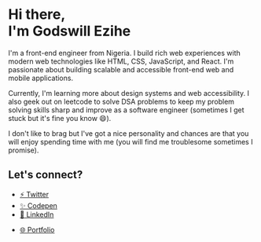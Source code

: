 <!-- <small>Hello there! 👋, I'm...</small> -->

# Hi there,<br/>I'm Godswill Ezihe

<!-- I'm Ezihe Godswill, a frontend software engineer based in Nigeria who enjoys working between design and engineering teams to build ideas into prototypes and prototypes into living projects on the web. I'm passionate about writing clean code, optimizing existing code products for better performance and contributing to open source projects. -->
I'm  a front-end engineer from Nigeria. I build rich web experiences with modern web technologies like HTML, CSS, JavaScript, and React. I'm passionate about building scalable and accessible front-end web and mobile applications.

Currently, I'm learning more about design systems and web accessibility. I also geek out on leetcode to solve DSA problems to keep my problem solving skills sharp and improve as a software engineer (sometimes I get stuck but it's fine you know 😄).

I don't like to brag but I've got a nice personality and chances are that you will enjoy spending time with me (you will find me troublesome sometimes I promise).

## Let's connect?

- [⚡ Twitter](https://twitter.com/gzkdev)
- [✨ Codepen](https://codepen.io/gzkdev)
- [💼 LinkedIn](https://linkedin.com/in/ezihe-godswill)
<!-- - [Dribbble](https://dribbble.com/gzkio) -->
- [🌐 Portfolio](https://gzk.netlify.app)

<!-- - 🌱 I’m currently learning React JS
- 👯 I’m interested in contributing to open source projects while improving my UI design skills
- 🤔 I’m looking for a front end developer / UI designer role
- 💬 Ask me about anything, I'll be happy to help
- 📫 How to reach me: DM [@ezihe](https://twitter.com/EziheGodswill)
- ⚡ Fun fact: While I'm not coding, I'm exploring other interesting things in life and trying my best at school as a pharmacy student. -->
<!-- 
### Useful Links 💙

- [Portfolio](https://ezihe.netlify.app)
- [GitHub](https://github.com/ezihe-godswill)
- [Codepen](https://codepen.io/ezihe)
- [Twitter](https://twitter.com/EziheGodswill) -->
